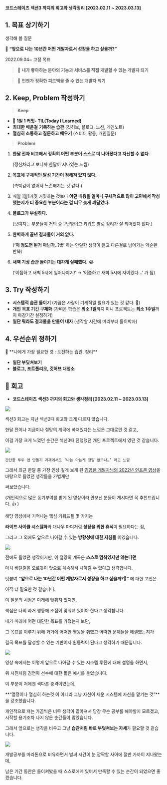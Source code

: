 **코드스테이츠** **섹션3 까지의 회고와 생각정리 [2023.02.11 ~ 2023.03.13]**

## 1. 목표 상기하기

생각해 볼 질문

🤔 **“앞으로 나는 10년간 어떤 개발자로서 성장을 하고 싶을까?”**

2022.09.04~ 고정 목표

> 📌 **내가 좋아하는 분야의 기능과 서비스를 직접 개발할 수 있는 개발자 되기**

> 📌 **언젠가** **정확한 피드백을 줄 수 있는 개발자 되기**

## 2. Keep, Problem 작성하기

> **Keep**

- 🌱 **1일 1 커밋- TIL(Today I Learned)**
- **최대한 배운걸** **기록하는 습관**
  (깃허브, 블로그, 노션, 개인노트)
- **열심히 소통하고 질문하고 배우기**
  (스터디 활동, 개인질문)

> **Problem**

1. **한달 전과 비교해서 정확히 어떤 부분이 스스로 더 나아졌다고 자신할 수 없다.**

   (정신차리고 보니까 한달이 지나있는 느낌)

2. **목표에 구체적인 달성 기간이 정해져 있지 않다.**

   (촉박감이 없어서 느슨해지는 것 같다.)

3. 매일 1일1커밋 커밋하는 것보다 **어떤 내용을 얼마나 구체적으로 많이 고민해서 작성했는지가 더 중요한 부분이라는 걸 너무 늦게 깨달았다.**
4. **블로그가 부실하다.**

   (보여지는 부분들이 거의 중구난방이고 키워드 별로 정리가 잘 되어있지 않다.)

5. **완벽하게 끝낸 결과물이 거의 없다.**

   (**’이 정도면 된거 아닌가..?🙄’** 하는 안일한 생각이 들고 다른걸로 넘어가는 악순환 반복)

6. **새벽 기상 습관 들이기는 대차게 실패했다.** 😂

   (’이쯤하고 새벽 5시에 일어나야지!’ → ‘이쯤하고 새벽 5시에 자야겠다...’ 가 됨)

## 3. Try 작성하기

- **시스템적 습관 들이기**
  (가끔은 사람이 기계적일 필요가 있는 것 같다. 🤖)
- **개인** **목표 기간 구체화**
  (가벼운 학습은 **최소 1일**까지 미니 프로젝트는 **최소 1주일**까지 마감기간 설정하기)
- **일단 뭐라도 결과물을 만들어 내자**
  (생각할 시간에 머리부터 들이박자)

## 4. 우선순위 정하기

<aside>
🧹 **나에게 가장 필요한 것 : 도전하는 습관, 정리**

</aside>

- **일단 부딪쳐보기**
- **블로그, 포트폴리오, 깃허브 대청소**

## **💭 회고**

- **코드스테이츠** **섹션3 까지의 회고와 생각정리 [2023.02.11 ~ 2023.03.13]**

![](https://velog.velcdn.com/images/ninto_2/post/ccb1c5f5-23dc-4b68-9f80-7e289cbab827/image.png)

섹션3 회고는 지난 섹션2때 회고와 크게 다르지 않습니다.

한달 전이나 지금이나 절망의 계곡에 빠져있다는 느낌은 그대로인 것 같고,

이걸 가장 크게 느꼈던 순간은 섹션3때 진행했던 개인 프로젝트에서 였던 것 같습니다.

![](https://velog.velcdn.com/images/ninto_2/post/a54c314c-e744-4024-b81b-61cb0f7a60ea/image.png)

`간단한 투두 앱 만들기 과제에서도 ‘나는 아는게 정말 없구나…’ 라고 느낌`

그래서 최근 한달 중 가장 인상 깊게 보게 된 [김영한 개발자님의 2022년 인프콘 영상](https://www.youtube.com/watch?v=QHlyr8soUDM)을 바탕으로 들었던 생각들을 가볍게만

써보았습니다.

(개인적으로 많은 동기부여를 받게 된 영상이라 안보신 분들이 계시다면 꼭 추천드립니다. 👍 )

해당 영상에서 기억나는 핵심 키워드들 몇 가지는

**라이프 사이클 시스템화**와 대나무 마디처럼 **성장을 위한 휴식**이 필요하다는 점,

그리고 그 외에도 앞으로 나아갈 수 있는 **방향성에 대한 지침들** 이였습니다.

![](https://velog.velcdn.com/images/ninto_2/post/cbcdf637-e2f7-471d-9fdd-1cbb1be5fabb/image.png)

전에도 들었던 생각이지만, 이 절망의 계곡은 **스스로 멈춰있지만 않는다면**

마치 비탈길을 오르듯이 앞으로 계속해서 나아갈 수 있다고 생각합니다.

덧붙여 **“앞으로 나는 10년간 어떤 개발자로서 성장을 하고 싶을까?🤔”** 에 대한 고민은

아직 더 필요한 것 같습니다.

이 질문의 시점은 미래에 맞춰져 있지만,

핵심은 나의 과거 행동에 초점이 맞춰져 있어야 한다고 생각합니다.

내가 미래에 어떤 대단한 목표를 가졌는지 보단,

그 목표를 이루기 위해 과거에 어떠한 행동을 취했고 어떠한 문제들을 해결했는지가

결국 목표를 달성할 수 있는 기반이자 원동력이 된다고 생각하기 때문입니다.

![](https://velog.velcdn.com/images/ninto_2/post/b72650d8-b219-4c93-bd72-cc6ee6c59080/image.png)

영상 속에서는 이렇게 앞으로 나아갈 수 있는 시스템 루틴에 대해 설명을 하면서,

위 사진처럼 김연아 선수에 대한 짧은 예시를 들었습니다.

이 부분이 저에겐 색다른 충격이였는데,

**“열정이나 열심히 하는것 이 아니라 그냥 자신이 세운 시스템에 자신을 맡기는 것”**을 강조했습니다.

개인적으로 저는 가끔씩은 너무 생각이 많아져서 당장 무슨 공부를 해야할지 모르겠고, 시작할 용기조차 나지 않은 순간들이 많았습니다.

그래서 앞으로는 생각을 비우고 그냥 **습관처럼 바로 부딪쳐보는 자세**가 필요할 것 같습니다.

![](https://velog.velcdn.com/images/ninto_2/post/16396493-21ac-4b09-8bb0-7a3602f2d8eb/image.png)

개발공부를 마라톤으로 비유하면서 벌써 시간이 눈 깜짝할 사이에 절반 가까이 지나왔는데,

남은 기간 동안은 돌이켜봤을 때 스스로에게 있어서 만족할 수 있는 순간이 되었으면 좋겠습니다.
